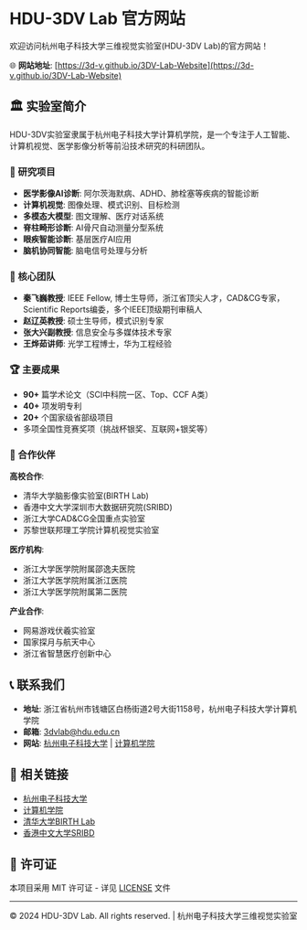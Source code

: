 # HDU-3DV Lab 官方网站

欢迎访问杭州电子科技大学三维视觉实验室(HDU-3DV Lab)的官方网站！

🌐 **网站地址**: [https://3d-v.github.io/3DV-Lab-Website](https://3d-v.github.io/3DV-Lab-Website)

## 🏛️ 实验室简介

HDU-3DV实验室隶属于杭州电子科技大学计算机学院，是一个专注于人工智能、计算机视觉、医学影像分析等前沿技术研究的科研团队。

### 🎯 研究项目

- **医学影像AI诊断**: 阿尔茨海默病、ADHD、肺栓塞等疾病的智能诊断
- **计算机视觉**: 图像处理、模式识别、目标检测
- **多模态大模型**: 图文理解、医疗对话系统
- **脊柱畸形诊断**: AI骨尺自动测量分型系统
- **眼疾智能诊断**: 基层医疗AI应用
- **脑机协同智能**: 脑电信号处理与分析

### 👥 核心团队

- **秦飞巍教授**: IEEE Fellow, 博士生导师，浙江省顶尖人才，CAD&CG专家，Scientific Reports编委，多个IEEE顶级期刊审稿人
- **赵辽英教授**: 硕士生导师，模式识别专家
- **张大兴副教授**: 信息安全与多媒体技术专家
- **王烨茹讲师**: 光学工程博士，华为工程经验

### 🏆 主要成果

- **90+** 篇学术论文（SCI中科院一区、Top、CCF A类）
- **40+** 项发明专利
- **20+** 个国家级省部级项目
- 多项全国性竞赛奖项（挑战杯银奖、互联网+银奖等）

### 🤝 合作伙伴

**高校合作**:
- 清华大学脑影像实验室(BIRTH Lab)
- 香港中文大学深圳市大数据研究院(SRIBD)
- 浙江大学CAD&CG全国重点实验室
- 苏黎世联邦理工学院计算机视觉实验室

**医疗机构**:
- 浙江大学医学院附属邵逸夫医院
- 浙江大学医学院附属浙江医院
- 浙江大学医学院附属第二医院

**产业合作**:
- 网易游戏伏羲实验室
- 国家探月与航天中心
- 浙江省智慧医疗创新中心


## 📞 联系我们

- **地址**: 浙江省杭州市钱塘区白杨街道2号大街1158号，杭州电子科技大学计算机学院
- **邮箱**: 3dvlab@hdu.edu.cn
- **网站**: [杭州电子科技大学](https://www.hdu.edu.cn) | [计算机学院](https://computer.hdu.edu.cn/main.htm)

## 🔗 相关链接

- [杭州电子科技大学](https://www.hdu.edu.cn)
- [计算机学院](https://computer.hdu.edu.cn/main.htm)
- [清华大学BIRTH Lab](https://birth.tsinghua.edu.cn)
- [香港中文大学SRIBD](https://sribd.cn)

## 📄 许可证

本项目采用 MIT 许可证 - 详见 [LICENSE](LICENSE) 文件

---

© 2024 HDU-3DV Lab. All rights reserved. | 杭州电子科技大学三维视觉实验室
